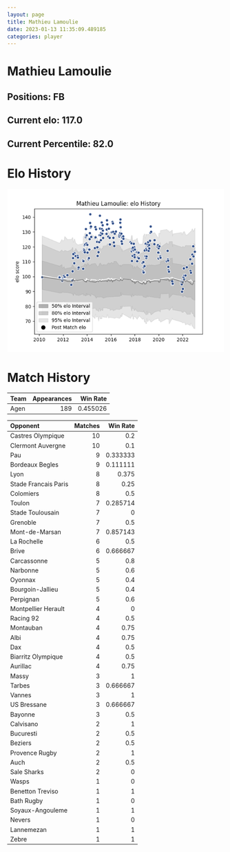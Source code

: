```yaml
---  
layout: page  
title: Mathieu Lamoulie  
date: 2023-01-13 11:35:09.489185  
categories: player  
---
```

# Mathieu Lamoulie

## Positions: FB

## Current elo: 117.0

## Current Percentile: 82.0

# Elo History


![elo history](history_MathieuLamoulie.png)
# Match History


| Team   |   Appearances |   Win Rate |
|:-------|--------------:|-----------:|
| Agen   |           189 |   0.455026 |

| Opponent             |   Matches |   Win Rate |
|:---------------------|----------:|-----------:|
| Castres Olympique    |        10 |   0.2      |
| Clermont Auvergne    |        10 |   0.1      |
| Pau                  |         9 |   0.333333 |
| Bordeaux Begles      |         9 |   0.111111 |
| Lyon                 |         8 |   0.375    |
| Stade Francais Paris |         8 |   0.25     |
| Colomiers            |         8 |   0.5      |
| Toulon               |         7 |   0.285714 |
| Stade Toulousain     |         7 |   0        |
| Grenoble             |         7 |   0.5      |
| Mont-de-Marsan       |         7 |   0.857143 |
| La Rochelle          |         6 |   0.5      |
| Brive                |         6 |   0.666667 |
| Carcassonne          |         5 |   0.8      |
| Narbonne             |         5 |   0.6      |
| Oyonnax              |         5 |   0.4      |
| Bourgoin-Jallieu     |         5 |   0.4      |
| Perpignan            |         5 |   0.6      |
| Montpellier Herault  |         4 |   0        |
| Racing 92            |         4 |   0.5      |
| Montauban            |         4 |   0.75     |
| Albi                 |         4 |   0.75     |
| Dax                  |         4 |   0.5      |
| Biarritz Olympique   |         4 |   0.5      |
| Aurillac             |         4 |   0.75     |
| Massy                |         3 |   1        |
| Tarbes               |         3 |   0.666667 |
| Vannes               |         3 |   1        |
| US Bressane          |         3 |   0.666667 |
| Bayonne              |         3 |   0.5      |
| Calvisano            |         2 |   1        |
| Bucuresti            |         2 |   0.5      |
| Beziers              |         2 |   0.5      |
| Provence Rugby       |         2 |   1        |
| Auch                 |         2 |   0.5      |
| Sale Sharks          |         2 |   0        |
| Wasps                |         1 |   0        |
| Benetton Treviso     |         1 |   1        |
| Bath Rugby           |         1 |   0        |
| Soyaux-Angouleme     |         1 |   1        |
| Nevers               |         1 |   0        |
| Lannemezan           |         1 |   1        |
| Zebre                |         1 |   1        |